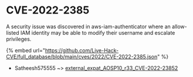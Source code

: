 # CVE-2022-2385

A security issue was discovered in aws-iam-authenticator where an allow-listed IAM identity may be able to modify their username and escalate privileges.

{% embed url="https://github.com/Live-Hack-CVE/full_database/blob/main/cves/2022/CVE-2022-2385.json" %}


* Satheesh575555 ~> [external_expat_AOSP10_r33_CVE-2022-23852](https://zeste.alice-snow.ru/2022/database/cve-2022-2385/external_expat_aosp10_r33_cve-2022-23852-satheesh575555)